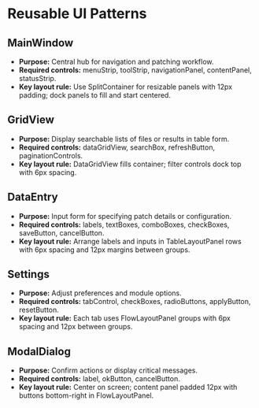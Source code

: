 # Reusable UI Patterns

## MainWindow
- **Purpose:** Central hub for navigation and patching workflow.
- **Required controls:** menuStrip, toolStrip, navigationPanel, contentPanel, statusStrip.
- **Key layout rule:** Use SplitContainer for resizable panels with 12px padding; dock panels to fill and start centered.

## GridView
- **Purpose:** Display searchable lists of files or results in table form.
- **Required controls:** dataGridView, searchBox, refreshButton, paginationControls.
- **Key layout rule:** DataGridView fills container; filter controls dock top with 6px spacing.

## DataEntry
- **Purpose:** Input form for specifying patch details or configuration.
- **Required controls:** labels, textBoxes, comboBoxes, checkBoxes, saveButton, cancelButton.
- **Key layout rule:** Arrange labels and inputs in TableLayoutPanel rows with 6px spacing and 12px margins between groups.

## Settings
- **Purpose:** Adjust preferences and module options.
- **Required controls:** tabControl, checkBoxes, radioButtons, applyButton, resetButton.
- **Key layout rule:** Each tab uses FlowLayoutPanel groups with 6px spacing and 12px between groups.

## ModalDialog
- **Purpose:** Confirm actions or display critical messages.
- **Required controls:** label, okButton, cancelButton.
- **Key layout rule:** Center on screen; content panel padded 12px with buttons bottom-right in FlowLayoutPanel.

